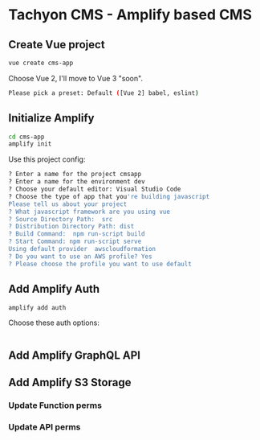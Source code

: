 # Tachyon CMS - Amplify based CMS

## Create Vue project

```bash
vue create cms-app
```

Choose Vue 2, I'll move to Vue 3 "soon".

```bash
Please pick a preset: Default ([Vue 2] babel, eslint)
```

## Initialize Amplify

```bash
cd cms-app
amplify init
```

Use this project config:

```bash
? Enter a name for the project cmsapp
? Enter a name for the environment dev
? Choose your default editor: Visual Studio Code
? Choose the type of app that you're building javascript
Please tell us about your project
? What javascript framework are you using vue
? Source Directory Path:  src
? Distribution Directory Path: dist
? Build Command:  npm run-script build
? Start Command: npm run-script serve 
Using default provider  awscloudformation
? Do you want to use an AWS profile? Yes
? Please choose the profile you want to use default
```

## Add Amplify Auth

```bash
amplify add auth
```

Choose these auth options:

```bash

```

## Add Amplify GraphQL API

## Add Amplify S3 Storage

### Update Function perms

### Update API perms
